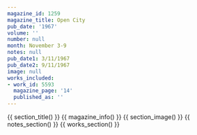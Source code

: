 ```yaml
---
magazine_id: 1259
magazine_title: Open City
pub_date: '1967'
volume: ''
number: null
month: November 3-9
notes: null
pub_date1: 3/11/1967
pub_date2: 9/11/1967
image: null
works_included:
- work_id: 5593
  magazine_page: '14'
  published_as: ''
---
```


{{ section_title() }}
{{ magazine_info() }}
{{ section_image() }}
{{ notes_section() }}
{{ works_section() }}
